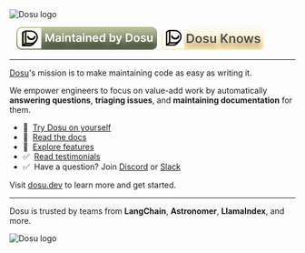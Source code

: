 <picture style="display: block; width: 100%;">
  <source media="(prefers-color-scheme: dark)" srcset="https://github.com/dosu-ai/assets/blob/main/icon-name-dark.png?raw=true">
  <source media="(prefers-color-scheme: light)" srcset="https://github.com/dosu-ai/assets/blob/main/icon-name-light.png?raw=true">
  <img alt="Dosu logo">
</picture>

<p align="center">
  
&nbsp;&nbsp;&nbsp;[![Dosu](https://raw.githubusercontent.com/dosu-ai/assets/main/dosu-badge.svg)](https://dosu.dev)
&nbsp;[![Dosu](https://raw.githubusercontent.com/dosu-ai/assets/main/dosu-knows-badge.svg)](https://knows.dosu.dev)

</p>

---

[Dosu](https://dosu.dev/)'s mission is to make maintaining code as easy as writing it.

We empower engineers to focus on value-add work by automatically **answering questions**, **triaging issues**, and **maintaining documentation** for them.

- 🤖&nbsp;&nbsp;[Try Dosu on yourself](https://app.dosu.dev/)
- 📖&nbsp;&nbsp;[Read the docs](https://docs.dosu.dev/pages/onboarding-quickstart)
- 🚀&nbsp;&nbsp;[Explore features](https://docs.dosu.dev/pages/features-auto-labeling)
- ✅&nbsp;&nbsp;[Read testimonials](https://go.dosu.dev/reviews)
- ✅&nbsp;&nbsp;Have a question? Join [Discord](https://discord.gg/22fKbYm9Mp) or [Slack](https://join.slack.com/t/dosucommunity/shared_invite/zt-2l2r2csg5-9Wtkchf~WZbDdFZBDC7O0A)

Visit [dosu.dev](https://dosu.dev/) to learn more and get started.

---

Dosu is trusted by teams from **LangChain**, **Astronomer**, **LlamaIndex**, and more.

<picture>
  <source media="(prefers-color-scheme: dark)" srcset="https://github.com/dosu-ai/assets/blob/main/customers-dark-line.png?raw=true">
  <source media="(prefers-color-scheme: light)" srcset="https://github.com/dosu-ai/assets/blob/main/customers-light-line.png?raw=true">
  <img alt="Dosu logo" height="48">
</picture>
